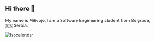 ## Hi there 👋

My name is Milivoje, I am a Software Engineering student from Belgrade, 🇷🇸 Serbia.

![Isocalendar](./metrics_renders/metrics.plugin.isocalendar.svg)
